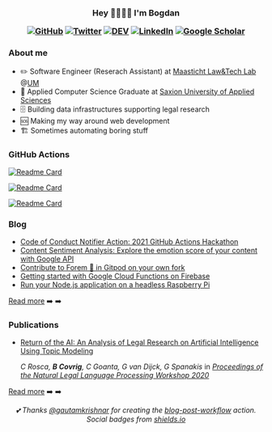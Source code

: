 <!-- COVER GIF
![bogdan covrig gif](https://github.com/BogDAAAMN/BogDAAAMN/blob/master/_media/hi.gif)
-->

<!--  <p align="center"> 
    <img src="https://github.com/BogDAAAMN/BogDAAAMN/blob/master/_media/hi.gif" alt="Bogdan Covrig. reserach assistant. web developer. technolawgeek">
 </p> -->
 
 <h3 align="center"> 
    Hey 👋🏻👋🏻 I'm Bogdan
 </p>
 
<p align="center">
	<a href="https://github.com/BogDAAAMN"><img src="https://img.shields.io/github/followers/BogDAAAMN.svg?label=GitHub&style=social" alt="GitHub"></a>
	<a href="https://twitter.com/BogdanCovrig"><img src="https://img.shields.io/twitter/follow/BogdanCovrig?label=Twitter&style=social" alt="Twitter"></a>
 <a href="https://dev.to/bogdaaamn"><img src="https://img.shields.io/badge/DEV-732-_.svg?style=social&logo=data%3Aimage%2Fpng%3Bbase64%2CiVBORw0KGgoAAAANSUhEUgAAABkAAAAZCAYAAADE6YVjAAACqUlEQVRIS5VWv0%2BUQRCdhaD8KGhIjImhoccYiSV%2FAc0Z7bQQGxoVCvVfUEg4Gk20stbkrsDExMLIPwCRhI4roDDG5BThvvP0lM%2B84XuT2eUO77a5b3dn5828ebN7ISuv5uLGyPU%2FOgsiwo3G%2BJjOObA%2B%2F%2BliZIf9q%2FVps%2BPZB0OHEghC5x4wGx%2FzU%2F2mc78B5%2BmAcwABXEFSAGwg%2BnQQgIexP1OftozJwP2hwyjrcLy3HNEFgKOEnn4zgL0PxEAYvd%2FE992Ce0ZC7hkqawd60nG8%2B%2FGkbszEF5dAvfAPENDjg4NjAFhNAMICe8NeAe5BPUUKPM8MDOTo4FlUk078z9QvS%2B7KS4pYYJP7523Jm9%2BioitdHgTRv54tRUYr1Zq6f1yaiihvvd2S4bkruoZvRD9867YMTExIc62s66PsOYKQHoD4IsP4abUmj0pTES2%2FHIg5XVxS55j7ttBMAED%2BAPK1lcmrd1%2FUMdaXqzXNBBH7wUzgFHaji0snN8X%2BSmQXbmxUcl%2B4N7Ml%2BZ615eX7faOI1OA3LS4cexBxAGyLcHOjYoXH9YCID7K2vEhAzhf842C2VjbqABL1lgOhai0T3j8AOSuTVJ4A8YNUAcAk%2FKSyG0lYC9z8La0PO4LoETnpYoHp9Ny1vzJ4KZcw%2BdBwGj%2Ben%2Br8ABB%2FradSpVq6Rax9UIAAIO18iCoCwf1DxXj9q%2Ba70KKicSA%2BDXtzSNdZF5w%2F2Ou7cwcZFAfDz%2FVNq4mXp29I7YEOL6YvLgPxzrlmIHSau9uTRv0%2Baj5zfZKb65vWjJRnN3ookPTNh32nV5NtoZl47ataRKK7h2twnj5qC9sXpJ0PRLJN3%2FzQKK9aJrD0%2FPuT%2F%2BOf4B7ACk8QGvWqHn%2BpMhj%2BJfLdHf0lgmE%2FAGlbpxkAiG3xD4I%2BlpsJh5NfAAAAAElFTkSuQmCC" alt="DEV"></a>
	<a href="https://www.linkedin.com/in/bogdancovrig/"><img src="https://img.shields.io/badge/LinkedIn--_.svg?style=social&logo=linkedin" alt="LinkedIn"></a>
	<a href="https://scholar.google.com/citations?user=Q_iCTUEAAAAJ&hl=en&oi=ao"><img src="https://img.shields.io/badge/Scholar--_.svg?style=social&logo=google-scholar" alt="Google Scholar"></a>
</p>


### About me

- ✏️ Software Engineer (Reserach Assistant) at [Maasticht Law&Tech Lab](https://www.maastrichtuniversity.nl/about-um/faculties/law/research/law-and-tech-lab) @[UM](https://twitter.com/MaastrichtU)
- 📖 Applied Computer Science Graduate at [Saxion University of Applied Sciences](https://twitter.com/SaxionUAS)
- 🗄️ Building data infrastructures supporting legal research
- 🆘 Making my way around web development
- 🏗️ Sometimes automating boring stuff

### GitHub Actions

[![Readme Card](https://github-readme-stats.vercel.app/api/pin/?username=BogDAAAMN&repo=deta-deploy-action)](https://github.com/anuraghazra/github-readme-stats)

[![Readme Card](https://github-readme-stats.vercel.app/api/pin/?username=BogDAAAMN&repo=copy-sentiment-analysis)](https://github.com/anuraghazra/github-readme-stats)

[![Readme Card](https://github-readme-stats.vercel.app/api/pin/?username=BogDAAAMN&repo=code-of-conduct-notifier-action)](https://github.com/anuraghazra/github-readme-stats)

<!-- - [Code of Conduct Notifier GitHub Action](https://github.com/BogDAAAMN/code-of-conduct-notifier-action): Remind the members of your community of the Code of Conduct 
- [Deploy to Deta Micro GitHub Action](https://github.com/BogDAAAMN/deta-deploy-action): Deploy your project on Deta Micro
- [Copy Sentiment Analysis GitHub Action](https://github.com/BogDAAAMN/copy-sentiment-analysis): Run sentiment analysis over the text of your website using Google API -->

### Blog

- [Code of Conduct Notifier Action: 2021 GitHub Actions Hackathon](https://dev.to/bogdaaamn/code-of-conduct-notifier-action-2021-github-actions-hackathon-567n)
- [Content Sentiment Analysis: Explore the emotion score of your content with Google API](https://dev.to/bogdaaamn/content-sentiment-analysis-explore-the-emotion-score-of-your-content-with-google-api-2dg0)
- [Contribute to Forem 🌱 in Gitpod on your own fork](https://dev.to/bogdaaamn/contribute-to-forem-in-gitpod-on-your-own-fork-1g1o)
- [Getting started with Google Cloud Functions on Firebase](https://dev.to/bogdaaamn/getting-started-with-google-cloud-functions-on-firebase-3g29)
- [Run your Node.js application on a headless Raspberry Pi](https://dev.to/bogdaaamn/run-your-nodejs-application-on-a-headless-raspberry-pi-4jnn)


[Read more](https://dev.to/bogdaaamn) ➡️ ➡️

### Publications

- [Return of the AI: An Analysis of Legal Research on Artificial Intelligence Using Topic Modeling](http://ceur-ws.org/Vol-2645/paper1.pdf)
  
  _C Rosca, **B Covrig**, C Goanta, G van Dijck, G Spanakis_ in [_Proceedings of the Natural Legal Language Processing Workshop 2020_](http://ceur-ws.org/Vol-2645/) 

[Read more](https://scholar.google.com/citations?user=Q_iCTUEAAAAJ&hl=en&oi=ao) ➡️ ➡️

<p align="center"> 
    <i>💕 Thanks <a href="https://github.com/gautamkrishnar">@gautamkrishnar</a> for creating the <a href="https://github.com/gautamkrishnar/blog-post-workflow/tree/1.2.5">blog-post-workflow</a> action. Social badges from <a href="https://shields.io/">shields.io</a></i>
</p>

<!--
**BogDAAAMN/BogDAAAMN** is a ✨ _special_ ✨ repository because its `README.md` (this file) appears on your GitHub profile.


👋🏻👋🏻

- 🔭 I’m currently working on ...
- 🌱 I’m currently learning ...
- 👯 I’m looking to collaborate on ...
- 🤔 I’m looking for help with ...
- 💬 Ask me about ...
- 📫 How to reach me: ...
- 😄 Pronouns: ...
- ⚡ Fun fact: ...
-->
